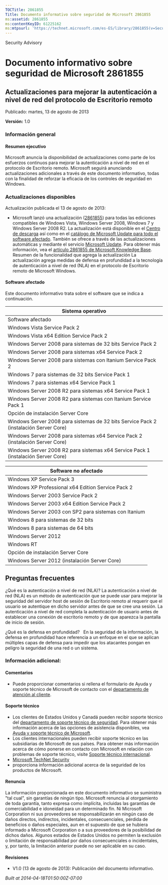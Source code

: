 ```yaml
---
TOCTitle: 2861855
Title: Documento informativo sobre seguridad de Microsoft 2861855
ms:assetid: 2861855
ms:contentKeyID: 61225162
ms:mtpsurl: 'https://technet.microsoft.com/es-ES/library/2861855(v=Security.10)'
---
```


Security Advisory

Documento informativo sobre seguridad de Microsoft 2861855
==========================================================

Actualizaciones para mejorar la autenticación a nivel de red del protocolo de Escritorio remoto
-----------------------------------------------------------------------------------------------

Publicado: martes, 13 de agosto de 2013

**Versión:** 1.0

### Información general

#### Resumen ejecutivo

Microsoft anuncia la disponibilidad de actualizaciones como parte de los esfuerzos continuos para mejorar la autenticación a nivel de red en el protocolo de Escritorio remoto. Microsoft seguirá anunciando actualizaciones adicionales a través de este documento informativo, todas con la finalidad de reforzar la eficacia de los controles de seguridad en Windows.

### Actualizaciones disponibles

Actualización publicada el 13 de agosto de 2013:

-   Microsoft lanzó una actualización ([2861855](https://support.microsoft.com/kb/2861855)) para todas las ediciones compatibles de Windows Vista, Windows Server 2008, Windows 7 y Windows Server 2008 R2. La actualización está disponible en el [Centro de descarga](http://www.microsoft.com/es-es/download/default.aspx) así como en el [catálogo de Microsoft Update para todo el software afectado](http://go.microsoft.com/fwlink/?linkid=96155). También se ofrece a través de las actualizaciones automáticas y mediante el servicio [Microsoft Update](http://go.microsoft.com/fwlink/?linkid=40747). Para obtener más información, vea el [artículo 2861855 de Microsoft Knowledge Base](https://support.microsoft.com/kb/2861855).
    Resumen de la funcionalidad que agrega la actualización
    La actualización agrega medidas de defensa en profundidad a la tecnología de autenticación a nivel de red (NLA) en el protocolo de Escritorio remoto de Microsoft Windows.

#### Software afectado

Este documento informativo trata sobre el software que se indica a continuación.

| Sistema operativo                                                                     |
|---------------------------------------------------------------------------------------|
| Software afectado                                                                     |
| Windows Vista Service Pack 2                                                          |
| Windows Vista x64 Edition Service Pack 2                                              |
| Windows Server 2008 para sistemas de 32 bits Service Pack 2                           |
| Windows Server 2008 para sistemas x64 Service Pack 2                                  |
| Windows Server 2008 para sistemas con Itanium Service Pack 2                          |
| Windows 7 para sistemas de 32 bits Service Pack 1                                     |
| Windows 7 para sistemas x64 Service Pack 1                                            |
| Windows Server 2008 R2 para sistemas x64 Service Pack 1                               |
| Windows Server 2008 R2 para sistemas con Itanium Service Pack 1                       |
| Opción de instalación Server Core                                                     |
| Windows Server 2008 para sistemas de 32 bits Service Pack 2 (instalación Server Core) |
| Windows Server 2008 para sistemas x64 Service Pack 2 (instalación Server Core)        |
| Windows Server 2008 R2 para sistemas x64 Service Pack 1 (instalación Server Core)     |

| Software no afectado                                  |
|-------------------------------------------------------|
| Windows XP Service Pack 3                             |
| Windows XP Professional x64 Edition Service Pack 2    |
| Windows Server 2003 Service Pack 2                    |
| Windows Server 2003 x64 Edition Service Pack 2        |
| Windows Server 2003 con SP2 para sistemas con Itanium |
| Windows 8 para sistemas de 32 bits                    |
| Windows 8 para sistemas de 64 bits                    |
| Windows Server 2012                                   |
| Windows RT                                            |
| Opción de instalación Server Core                     |
| Windows Server 2012 (instalación Server Core)         |

Preguntas frecuentes
--------------------

<span></span>
¿Qué es la autenticación a nivel de red (NLA)?
La autenticación a nivel de red (NLA) es un método de autenticación que se puede usar para mejorar la seguridad del servidor host de sesión de Escritorio remoto al requerir que el usuario se autentique en dicho servidor antes de que se cree una sesión. La autenticación a nivel de red completa la autenticación de usuario antes de establecer una conexión de escritorio remoto y de que aparezca la pantalla de inicio de sesión.

¿Qué es la defensa en profundidad?  
En la seguridad de la información, la defensa en profundidad hace referencia a un enfoque en el que se aplican múltiples capas de defensa para impedir que los atacantes pongan en peligro la seguridad de una red o un sistema.

### Información adicional:

#### Comentarios

-   Puede proporcionar comentarios si rellena el formulario de Ayuda y soporte técnico de Microsoft de contacto con el [departamento de atención al cliente](https://support.microsoft.com/common/survey.aspx?scid=sw;en;1257&showpage=1&ws=technet&sd=tech).

#### Soporte técnico

-   Los clientes de Estados Unidos y Canadá pueden recibir soporte técnico del [departamento de soporte técnico de seguridad](http://go.microsoft.com/fwlink/?linkid=21131). Para obtener más información acerca de las opciones de asistencia disponibles, vea [Ayuda y soporte técnico de Microsoft](http://support.microsoft.com/).
-   Los clientes internacionales pueden recibir soporte técnico en las subsidiarias de Microsoft de sus países. Para obtener más información acerca de cómo ponerse en contacto con Microsoft en relación con problemas de soporte técnico, visite [Soporte técnico internacional](http://go.microsoft.com/fwlink/?linkid=21155).
-   [Microsoft TechNet Security](http://go.microsoft.com/fwlink/?linkid=21132)
-   proporciona información adicional acerca de la seguridad de los productos de Microsoft.

#### Renuncia

La información proporcionada en este documento informativo se suministra "tal cual", sin garantías de ningún tipo. Microsoft renuncia al otorgamiento de toda garantía, tanto expresa como implícita, incluidas las garantías de comerciabilidad e idoneidad para un determinado fin. Ni Microsoft Corporation ni sus proveedores se responsabilizarán en ningún caso de daños directos, indirectos, incidentales, consecuenciales, pérdida de beneficios o daños especiales, aun en el supuesto de que se hubiera informado a Microsoft Corporation o a sus proveedores de la posibilidad de dichos daños. Algunos estados de Estados Unidos no permiten la exclusión o limitación de responsabilidad por daños consecuenciales o incidentales, y, por tanto, la limitación anterior puede no ser aplicable en su caso.

#### Revisiones

-   V1.0 (13 de agosto de 2013): Publicación del documento informativo.

*Built at 2014-04-18T01:50:00Z-07:00*
